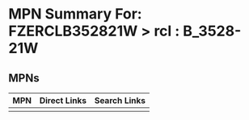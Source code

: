 



# MPN Summary For: FZERCLB352821W > rcl : B_3528-21W

## MPNs
  

|MPN|Direct Links|Search Links|
| :--- | :--- | :--- |
||||
